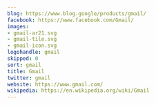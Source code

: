 ```yaml
---
blog: https://www.blog.google/products/gmail/
facebook: https://www.facebook.com/Gmail/
images:
- gmail-ar21.svg
- gmail-tile.svg
- gmail-icon.svg
logohandle: gmail
skipped: 0
sort: gmail
title: Gmail
twitter: gmail
website: https://www.gmail.com/
wikipedia: https://en.wikipedia.org/wiki/Gmail
---
```

